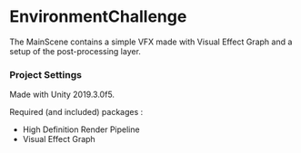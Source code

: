 # EnvironmentChallenge

The MainScene contains a simple VFX made with Visual Effect Graph and a setup of the post-processing layer.

### Project Settings

Made with Unity 2019.3.0f5.

Required (and included) packages :
- High Definition Render Pipeline
- Visual Effect Graph
